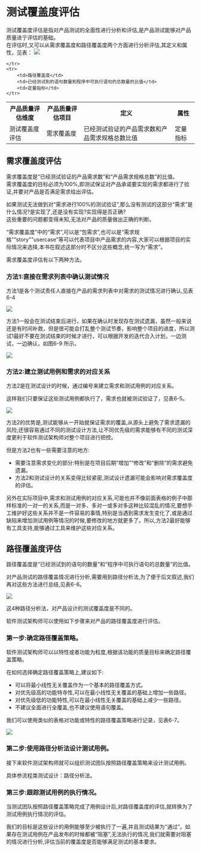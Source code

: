 # 测试覆盖度评估

测试覆盖度评估是指对产品测试的全面性进行分析和评估,是产品测试能够对产品质量进亍评估的基础。   
在评估时,又可以从需求覆盖度和路径覆盖度两个方面进行分析评估,其定义和属性，见表：
![](https://shen89s.github.io/resFiles/测试覆盖度评估的定义和属性.jpg)

<table>
	<tr>
		<th>产品质量评估维度</th>
		<th>产品质量评估项目</th>
		<th>定义</th>
		<th>属性</th>		
	</tr>
	<tr>
		<td rowspan="2">测试覆盖度评估</td>
		<td>需求覆盖度</td>
		<td>已经测试验证的产品需求数和产品需求规格总数比值</td>
		<td>定量指标</td>

	</tr>
	<tr>
		<td>路径覆盖度</td>
		<td>已经测试到的语句数量和程序中可执行语句的总数量的比值</td>
		<td>定量指标</td>
	</tr>	
</table>

## 需求覆盖度评估

需求覆盖度是“已经测试验证的产品需求数”和“产品需求规格总数”的比值。   
需求覆盖度的目标必须为100%,即测试保证对产品承诺要实现的需求都进行了验证,并要对产品是否满足需求给出评估。   

如果测试无法做到对“需求进行100%的测试验证”,那么没有测试的这部分“需求”是什么情况?是实现了,还是没有实现?实现得是否正确?   
这些重要的问题都变得未知,无法对产品的质量做出正确的判断。   

“需求覆盖度”中的“需求”,可以是“包需求”,也可以是“需求规格”“story""usercase”等可以代表项目中产品需求的内容,大家可以根据项目的实际情况来选择,本书在叙述这部分时不区分这些概念,统一写为“需求”。

需求覆盖度评估有以下两种方法。

### 方法1:直接在需求列表中确认测试情况

方法1是各个测试责任人直接在产品的需求列表中对需求的测试情况进行确认,见表6-4

![](https://shen89s.github.io/resFiles/确认测试情况.jpg )

方法1一般会在测试结束后进行，如果在确认时发现存在测试遗漏，虽然一般来说还是有时间补救，但是很可能会打乱整个测试节奏，影响整个项目的进度，所以测试1最好不要在测试结束的时候才进行，可以根据开发的迭代合入计划，一边测试，一边确认，如图6-9 所示。

![](https://shen89s.github.io/resFiles/边测试边确认.jpg )

### 方法2:建立测试用例和需求的对应关系

方法2是在测试设计的时候，通过编号来建立需求和测试用例的对应关系。

这样我们只要保证这些测试用例都执行了，需求也就被测试验证了，见表6-5。

![](https://shen89s.github.io/resFiles/需求和测试用例的对应关系.jpg )

方法2的优势是,测试能够从一开始就保证需求的覆盖,从源头上避免了需求遗漏的风险;还很容易通过不同的测试设计方法,让不同优先级的需求能够有不同的测试深度更利于软件测试架构师对整个项目进行把控。

但是方法2也有一些需要注意的地方:   
- 需要注意需求变化的部分:特别是在项目后期“增加”“修改”和“删除”的需求避免遗漏。
- 方法2和测试设计的关系变得比较紧密,测试设计遗漏可能会影响对需求覆盖度的评估。

另外在实际项目中,需求和测试用例的对应关系,可能也并不像前面表格的例子中那样标准的一对一的关系,而是一对多、多对一或多对多这种比较混乱的情况,要想手工维护好这些关系并不是一件容易的事情,特别是当遇到需求发生变化了,或是通过缺陷来增加测试用例等情况的时候,要修改的地方就更多了。所以,方法2最好能够有工具支持,能够通过工具来维护这些对应关系。

## 路径覆盖度评估

路径覆盖度是“已经测试到的语句的数量”和“程序中可执行语句的总数量”的比值。

对产品测试的路径覆盖情况进行分析,需要用到路径分析法,为了便于后文叙述,我们再对这些方法进行总结,见表6-6。

![](https://shen89s.github.io/resFiles/路径分析法总结.jpg )

这4种路径分析法，对产品设计的测试覆盖度是不同的。

软件测试架构师可以使用如下步骤来对产品的路径覆盖度进行评估。

### 第一步:确定路径覆盖策略。

软件测试架构师可以以特性或者功能为粒度,根据该功能的质量目标来确定路径覆盖策略。

在如何选择确定路径覆盖策略上,建议如下:   
- 可以将最小线性无关覆盖作为一个基本的路径覆盖方式。
- 对优先级高的功能特寺性,可以在最小线性无关覆盖的基础上增加一些路径。
- 对优先级低的功能特性,可以在最小线性无关覆盖的基础上减少一些路径。
- 不建议全面进行全覆盖,也不建议使用语句覆盖。

我们可以使用类似的表格对功能或特性的路径覆盖策略进行记录，见表6-7。

![](https://shen89s.github.io/resFiles/路径覆盖策略的记录.jpg )

### 第二步:使用路径分析法设计测试用例。

接下来软件测试架构师就可以组织测试团队按照路径覆盖策略来设计测试用例。

具体参流程类测试设计：路径分析法。

### 第三步:跟踪测试用例的执行情况。

当测试团队按照路径覆盖策略完成了用例设计后,对路径覆盖度的评估,就转换为了测试用例执行情况的评估。

我们的目标是这些设计的用例能够至少被执行了一遍,并且测试结果为“通过”。如果存在测试用例在产品发布的时候都被“阻塞”,无法执行的情况,我们就需要对阻塞的情况进行分析,评估当前的覆盖度是否能够满足测试的基本要求。
